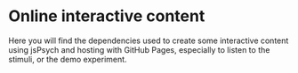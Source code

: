 # Online interactive content


Here you will find the dependencies used to create some interactive content using jsPsych and hosting with GitHub Pages, especially to listen to the stimuli, or the demo experiment.